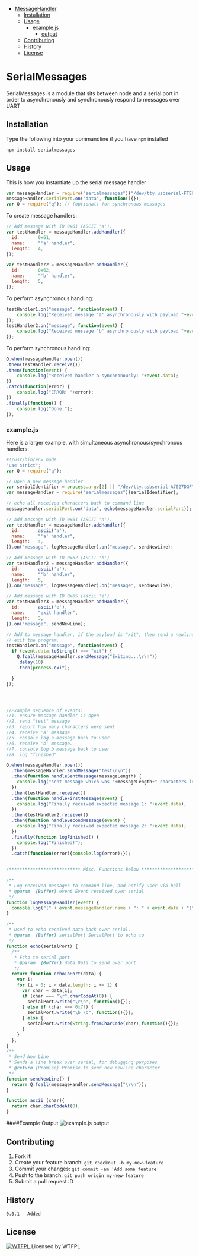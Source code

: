 - [MessageHandler](#messagehandler)
    - [Installation](#installation)
    - [Usage](#usage)
        - [example.js](#examplejs)
            - [output](#example-output)
    - [Contributing](#contributing)
    - [History](#history)
    - [License](#license)

# SerialMessages
SerialMessages is a module that sits between node and a serial port in order to 
asynchronously and synchronously respond to messages over UART

## Installation
Type the following into your commandline if you have `npm` installed

    npm install serialmessages

## Usage
This is how you instantiate up the serial message handler
```javascript
var messageHandler = require("serialmessages")("/dev/tty.usbserial-FTE6C8SO");
messageHandler.serialPort.on("data", function(){});
var Q = require("q"); // (optional) for synchronous messages
```
To create message handlers:
```javascript
// Add message with ID 0x61 (ASCII 'a'). 
var testHandler = messageHandler.addHandler({
  id:       0x61,
  name:     "'a' handler", 
  length:   4, 
});

var testHandler2 = messageHandler.addHandler({
  id:       0x62,
  name:     "'b' handler", 
  length:   5, 
});
```

To perform asynchronous handling:
```javascript
testHandler1.on("message", function(event) {
    console.log("Received message 'a' asynchronously with payload "+event.data);    
});
testHandler2.on("message", function(event) {
    console.log("Received message 'b' asynchronously with payload "+event.data);    
});
```

To perform synchronous handling:
```javascript
Q.when(messageHandler.open())
.then(testHandler.receive())
.then(function(event) {
    console.log("Received handler a synchronously: "+event.data);
})
.catch(function(error) {
    console.log("ERROR! "+error);
})
.finally(function() {
    console.log("Done.");
});
```

### example.js
Here is a larger example, with simultaneous asynchronous/synchronous handlers:
```javascript
#!/usr/bin/env node
"use strict";
var Q = require("q");

// Open a new message handler
var serialIdentifier = process.argv[2] || "/dev/tty.usbserial-A7027DGF";
var messageHandler = require("serialmessages")(serialIdentifier);

// echo all received characters back to command line
messageHandler.serialPort.on("data", echo(messageHandler.serialPort));

// Add message with ID 0x61 (ASCII 'a'). 
var testHandler = messageHandler.addHandler({
  id:       ascii('a'),
  name:     "'a' handler", 
  length:   4, 
}).on("message", logMessageHandler).on("message", sendNewLine);

// Add message with ID 0x62 (ASCII 'b')
var testHandler2 = messageHandler.addHandler({
  id:       ascii('b'), 
  name:     "'b' handler",
  length:   5, 
}).on("message", logMessageHandler).on("message", sendNewLine);

// Add message with ID 0x65 (ascii 'e')
var testHandler3 = messageHandler.addHandler({
  id:       ascii('e'), 
  name:     "exit handler",
  length:   3, 
}).on("message", sendNewLine);

// Add to message handler, if the payload is "xit", then send a newline, then
// exit the program.
testHandler3.on("message", function(event) {
  if (event.data.toString() === "xit") {
    Q.fcall(messageHandler.sendMessage("Exiting...\r\n"))
    .delay(10)
    .then(process.exit);

  }
});




//Example sequence of events:
//1. ensure message handler is open
//2. send "test" message
//3. report how many characters were sent 
//4. receive 'a' message
//5. console log a message back to user
//6. receive 'b' message.
//7. console log b message back to user
//8. log "finished"

Q.when(messageHandler.open())                                                //1
  .then(messageHandler.sendMessage("test\r\n"))                              //2
  .then(function handleSentMessage(messageLength) {                          //3
    console.log("sent message which was "+messageLength+" characters long.");
  })
  .then(testHandler.receive())                                               //4
  .then(function handleFirstMessage(event) {                                 //5
    console.log("Finally received expected message 1: "+event.data);               
  })
  .then(testHandler2.receive())                                              //6
  .then(function handleSecondMessage(event) {                                //7
    console.log("Finally received expected message 2: "+event.data);            
  })  
  .finally(function logFinished() {                                          //8
    console.log("Finished!");
  })
  .catch(function(error){console.log(error);});


/*************************** Misc. Functions Below ***************************/

/**
 * Log received messages to command line, and notify user via bell.
 * @param  {Buffer} event Event received over serial
 */
function logMessageHandler(event) {
  console.log("(" + event.messageHandler.name + ": " + event.data + ")\u0007");
}

/**
 * Used to echo received data back over serial.
 * @param  {Buffer} serialPort SerialPort to echo to
 */
function echo(serialPort) {
  /**
   * Echo to serial port
   * @param  {Buffer} data Data to send over port
   */
  return function echoToPort(data) {
    var i;
    for (i = 0; i < data.length; i += 1) {
      var char = data[i];
      if (char === "\r".charCodeAt(0)) {
        serialPort.write("\r\n", function(){});
      } else if (char === 0x7f) {
        serialPort.write("\b \b", function(){});
      } else {
        serialPort.write(String.fromCharCode(char),function(){});
      }
    }
  };
}
/**
 * Send New Line
 * Sends a line break over serial, for debugging purposes
 * @return {Promise} Promise to send new newline character
 */
function sendNewLine() {
  return Q.fcall(messageHandler.sendMessage("\r\n")); 
}

function ascii (char){
  return char.charCodeAt(0);
}

```
####Example Output
![example.js output](https://raw.githubusercontent.com/vartan/serialmessages/master/example.js.png)
## Contributing

1. Fork it!
2. Create your feature branch: `git checkout -b my-new-feature`
3. Commit your changes: `git commit -am 'Add some feature'`
4. Push to the branch: `git push origin my-new-feature`
5. Submit a pull request :D

## History

    0.0.1 - Added

## License
[![WTFPL](http://www.wtfpl.net/wp-content/uploads/2012/12/wtfpl-badge-4.png)
](http://www.wtfpl.net/) Licensed by WTFPL